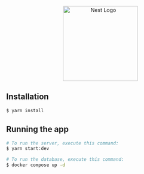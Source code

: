 <p align="center">
  <a href="http://nestjs.com/" target="blank"><img src="https://nestjs.com/img/logo-small.svg" width="200" alt="Nest Logo" /></a>
</p>

## Installation

```bash
$ yarn install
```

## Running the app

```bash
# To run the server, execute this command:
$ yarn start:dev

# To run the database, execute this command:
$ docker compose up -d
```
